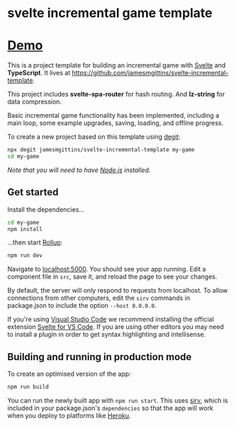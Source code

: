 
# svelte incremental game template

# [Demo](https://jamesmgittins.github.io/svelte-incremental-template/)

This is a project template for building an incremental game with [Svelte](https://svelte.dev) and **TypeScript**. It lives at https://github.com/jamesmgittins/svelte-incremental-template.

This project includes **svelte-spa-router** for hash routing. And **lz-string** for data compression.

Basic incremental game functionality has been implemented, including a main loop, some example upgrades, saving, loading, and offline progress.

To create a new project based on this template using [degit](https://github.com/Rich-Harris/degit):

```bash
npx degit jamesmgittins/svelte-incremental-template my-game
cd my-game
```

*Note that you will need to have [Node.js](https://nodejs.org) installed.*


## Get started

Install the dependencies...

```bash
cd my-game
npm install
```

...then start [Rollup](https://rollupjs.org):

```bash
npm run dev
```

Navigate to [localhost:5000](http://localhost:5000). You should see your app running. Edit a component file in `src`, save it, and reload the page to see your changes.

By default, the server will only respond to requests from localhost. To allow connections from other computers, edit the `sirv` commands in package.json to include the option `--host 0.0.0.0`.

If you're using [Visual Studio Code](https://code.visualstudio.com/) we recommend installing the official extension [Svelte for VS Code](https://marketplace.visualstudio.com/items?itemName=svelte.svelte-vscode). If you are using other editors you may need to install a plugin in order to get syntax highlighting and intellisense.

## Building and running in production mode

To create an optimised version of the app:

```bash
npm run build
```

You can run the newly built app with `npm run start`. This uses [sirv](https://github.com/lukeed/sirv), which is included in your package.json's `dependencies` so that the app will work when you deploy to platforms like [Heroku](https://heroku.com).
